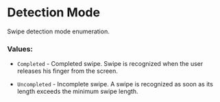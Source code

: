 ﻿# Detection Mode

Swipe detection mode enumeration.

### Values:

- `Completed` - Completed swipe. Swipe is recognized when the user releases his finger from the screen.

- `Uncompleted` - Incomplete swipe. A swipe is recognized as soon as its length exceeds the minimum swipe length.